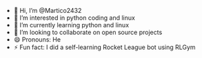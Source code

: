 - 👋 Hi, I’m @Martico2432
- 👀 I’m interested in python coding and linux
- 🌱 I’m currently learning python and linux
- 💞️ I’m looking to collaborate on open source projects
- 😄 Pronouns: He
- ⚡ Fun fact: I did a self-learning Rocket League bot using RLGym

<!---
Martico2432/Martico2432 is a ✨ special ✨ repository because its `README.md` (this file) appears on your GitHub profile.
You can click the Preview link to take a look at your changes.
--->
